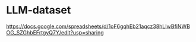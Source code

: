 # LLM-dataset


https://docs.google.com/spreadsheets/d/1oF6gqhEb21aqcz38hLIwBfiNWBOG_SZGhbEFrtgyQ7Y/edit?usp=sharing
